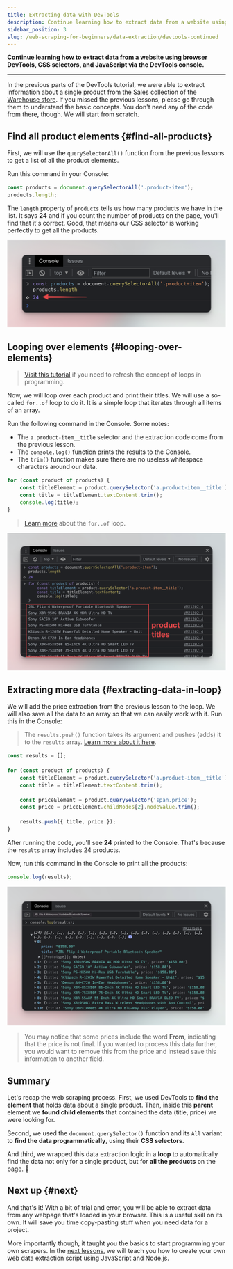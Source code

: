 ```yaml
---
title: Extracting data with DevTools
description: Continue learning how to extract data from a website using browser DevTools, CSS selectors, and JavaScript via the DevTools console.
sidebar_position: 3
slug: /web-scraping-for-beginners/data-extraction/devtools-continued
---
```


**Continue learning how to extract data from a website using browser DevTools, CSS selectors, and JavaScript via the DevTools console.**

---

In the previous parts of the DevTools tutorial, we were able to extract information about a single product from the Sales collection of the [Warehouse store](https://warehouse-theme-metal.myshopify.com/collections/sales). If you missed the previous lessons, please go through them to understand the basic concepts. You don't need any of the code from there, though. We will start from scratch.

## Find all product elements {#find-all-products}

First, we will use the `querySelectorAll()` function from the previous lessons to get a list of all the product elements.

Run this command in your Console:

```javascript
const products = document.querySelectorAll('.product-item');
products.length;
```

The `length` property of `products` tells us how many products we have in the list. It says **24** and if you count the number of products on the page, you'll find that it's correct. Good, that means our CSS selector is working perfectly to get all the products.

![Print all products](./images/devtools-count-products.png)

## Looping over elements {#looping-over-elements}

> [Visit this tutorial](https://developer.mozilla.org/en-US/docs/Web/JavaScript/Guide/Loops_and_iteration) if you need to refresh the concept of loops in programming.

Now, we will loop over each product and print their titles. We will use a so-called `for..of` loop to do it. It is a simple loop that iterates through all items of an array.

Run the following command in the Console. Some notes:

- The `a.product-item__title` selector and the extraction code come from the previous lesson.
- The `console.log()` function prints the results to the Console.
- The `trim()` function makes sure there are no useless whitespace characters around our data.

```javascript
for (const product of products) {
    const titleElement = product.querySelector('a.product-item__title');
    const title = titleElement.textContent.trim();
    console.log(title);
}
```

> [Learn more](https://developer.mozilla.org/en-US/docs/Web/JavaScript/Reference/Statements/for...of) about the `for..of` loop.

![Print all products' text](./images/devtools-product-titles.png)

## Extracting more data {#extracting-data-in-loop}

We will add the price extraction from the previous lesson to the loop. We will also save all the data to an array so that we can easily work with it. Run this in the Console:

> The `results.push()` function takes its argument and pushes (adds) it to the `results` array. [Learn more about it here](https://developer.mozilla.org/en-US/docs/Web/JavaScript/Reference/Global_Objects/Array/push).

```javascript
const results = [];

for (const product of products) {
    const titleElement = product.querySelector('a.product-item__title');
    const title = titleElement.textContent.trim();

    const priceElement = product.querySelector('span.price');
    const price = priceElement.childNodes[2].nodeValue.trim();

    results.push({ title, price });
}
```

After running the code, you'll see **24** printed to the Console. That's because the `results` array includes 24 products.

Now, run this command in the Console to print all the products:

```javascript
console.log(results);
```

![Print all products' data](./images/devtools-print-all-products.png)

> You may notice that some prices include the word **From**, indicating that the price is not final. If you wanted to process this data further, you would want to remove this from the price and instead save this information to another field.

## Summary

Let's recap the web scraping process. First, we used DevTools to **find the element** that holds data about a single product. Then, inside this **parent** element we **found child elements** that contained the data (title, price) we were looking for.

Second, we used the `document.querySelector()` function and its `All` variant to **find the data programmatically**, using their **CSS selectors**.

And third, we wrapped this data extraction logic in a **loop** to automatically find the data not only for a single product, but for **all the products** on the page. 🎉

## Next up {#next}

And that's it! With a bit of trial and error, you will be able to extract data from any webpage that's loaded in your browser. This is a useful skill on its own. It will save you time copy-pasting stuff when you need data for a project.

More importantly though, it taught you the basics to start programming your own scrapers. In the [next lessons](./computer_preparation.md), we will teach you how to create your own web data extraction script using JavaScript and Node.js.

